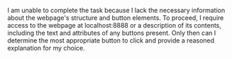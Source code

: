 I am unable to complete the task because I lack the necessary information about the webpage's structure and button elements. To proceed, I require access to the webpage at localhost:8888 or a description of its contents, including the text and attributes of any buttons present.  Only then can I determine the most appropriate button to click and provide a reasoned explanation for my choice.